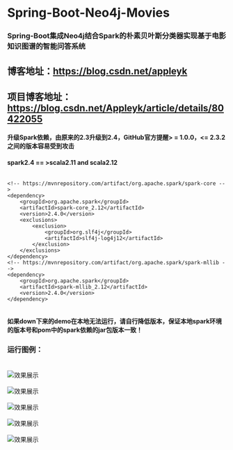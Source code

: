 # Spring-Boot-Neo4j-Movies

### Spring-Boot集成Neo4j结合Spark的朴素贝叶斯分类器实现基于电影知识图谱的智能问答系统

## 博客地址：https://blog.csdn.net/appleyk

## 项目博客地址：https://blog.csdn.net/Appleyk/article/details/80422055


#### 升级Spark依赖，由原来的2.3升级到2.4，GitHub官方提醒> = 1.0.0，<= 2.3.2之间的版本容易受到攻击
#### spark2.4  == >scala2.11 and scala2.12


```text

<!-- https://mvnrepository.com/artifact/org.apache.spark/spark-core -->
<dependency>
	<groupId>org.apache.spark</groupId>
	<artifactId>spark-core_2.12</artifactId>
	<version>2.4.0</version>
	<exclusions>
		<exclusion>
			<groupId>org.slf4j</groupId>
			<artifactId>slf4j-log4j12</artifactId>
		</exclusion>
	</exclusions>
</dependency>
<!-- https://mvnrepository.com/artifact/org.apache.spark/spark-mllib -->
<dependency>
	<groupId>org.apache.spark</groupId>
	<artifactId>spark-mllib_2.12</artifactId>
	<version>2.4.0</version>
</dependency>


```



#### 如果down下来的demo在本地无法运行，请自行降低版本，保证本地spark环境的版本号和pom中的spark依赖的jar包版本一致！


### 运行图例：<br><br>


![效果展示](https://github.com/kobeyk/Spring-Boot-Neo4j-Movies/blob/master/src/main/resources/statics/res.png)
<br><br>
![效果展示](https://github.com/kobeyk/Spring-Boot-Neo4j-Movies/blob/master/src/main/resources/statics/res_1.jpg)
<br><br>
![效果展示](https://github.com/kobeyk/Spring-Boot-Neo4j-Movies/blob/master/src/main/resources/statics/res_2.jpg)
<br><br>
![效果展示](https://github.com/kobeyk/Spring-Boot-Neo4j-Movies/blob/master/src/main/resources/statics/res_3.jpg)
<br><br>
![效果展示](https://github.com/kobeyk/Spring-Boot-Neo4j-Movies/blob/master/src/main/resources/statics/res_4.png)

